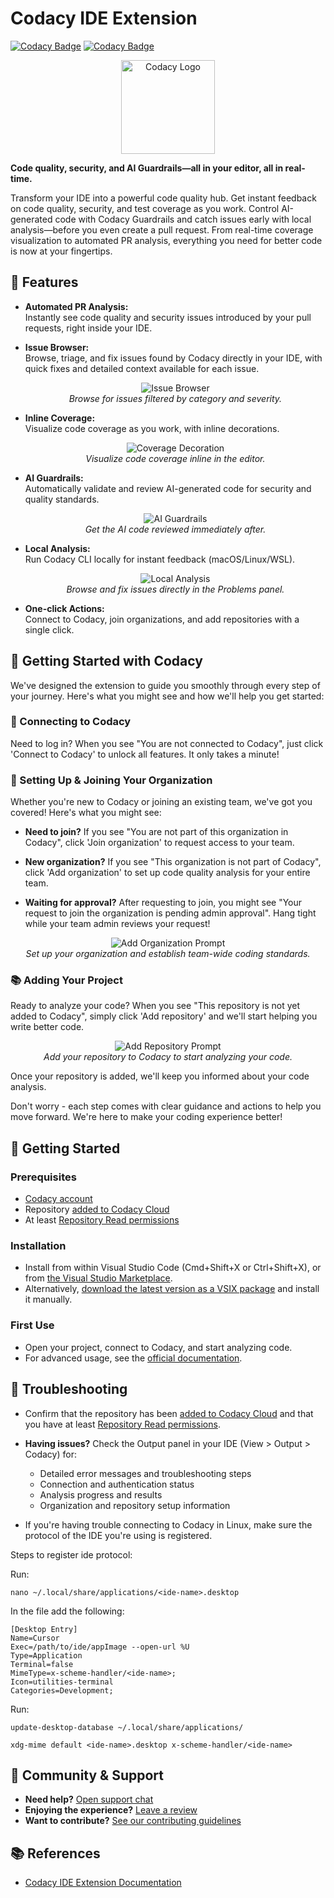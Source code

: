 # Codacy IDE Extension

[![Codacy Badge](https://app.codacy.com/project/badge/Grade/ce7a0f3329764b348bced84c55334a5d)](https://app.codacy.com?utm_source=gh&utm_medium=referral&utm_content=&utm_campaign=Badge_grade) [![Codacy Badge](https://app.codacy.com/project/badge/Coverage/ce7a0f3329764b348bced84c55334a5d)](https://app.codacy.com?utm_source=gh&utm_medium=referral&utm_content=&utm_campaign=Badge_coverage)

<p align="center">
  <img src="https://github.com/codacy/codacy-vscode-extension/raw/HEAD/.readme/codacy-logo.png" alt="Codacy Logo" width="150"/>
</p>

**Code quality, security, and AI Guardrails—all in your editor, all in real-time.**

Transform your IDE into a powerful code quality hub. Get instant feedback on code quality, security, and test coverage as you work. Control AI-generated code with Codacy Guardrails and catch issues early with local analysis—before you even create a pull request. From real-time coverage visualization to automated PR analysis, everything you need for better code is now at your fingertips.

## 🚀 Features

- **Automated PR Analysis:**  
  Instantly see code quality and security issues introduced by your pull requests, right inside your IDE. 

- **Issue Browser:**  
  Browse, triage, and fix issues found by Codacy directly in your IDE, with quick fixes and detailed context available for each issue.  
  <p align="center">
    <img src="https://github.com/codacy/codacy-vscode-extension/raw/HEAD/.readme/screenshot-issue-browser.png" alt="Issue Browser"/>
    <br>
    <em>Browse for issues filtered by category and severity.</em>
  </p>

- **Inline Coverage:**  
  Visualize code coverage as you work, with inline decorations.  
  <p align="center">
    <img src="https://github.com/codacy/codacy-vscode-extension/raw/HEAD/.readme/screenshot-coverage.png" alt="Coverage Decoration"/>
    <br>
    <em>Visualize code coverage inline in the editor.</em>
  </p>

- **AI Guardrails:**  
  Automatically validate and review AI-generated code for security and quality standards.
  <p align="center">
    <img src="https://github.com/codacy/codacy-vscode-extension/raw/HEAD/.readme/recording-guardrails.gif" alt="AI Guardrails"/>
    <br>
    <em>Get the AI code reviewed immediately after.</em>
  </p>

- **Local Analysis:**  
  Run Codacy CLI locally for instant feedback (macOS/Linux/WSL).
  <p align="center">
    <img src="https://github.com/codacy/codacy-vscode-extension/raw/HEAD/.readme/screenshot-local-analysis.png" alt="Local Analysis"/>
    <br>
    <em>Browse and fix issues directly in the Problems panel.</em>
  </p>

- **One-click Actions:**  
  Connect to Codacy, join organizations, and add repositories with a single click.


## 🧭 Getting Started with Codacy

We've designed the extension to guide you smoothly through every step of your journey. Here's what you might see and how we'll help you get started:

### 🔑 Connecting to Codacy
Need to log in? When you see "You are not connected to Codacy", just click 'Connect to Codacy' to unlock all features. It only takes a minute!

### 🏢 Setting Up & Joining Your Organization
Whether you're new to Codacy or joining an existing team, we've got you covered! Here's what you might see:

- **Need to join?** If you see "You are not part of this organization in Codacy", click 'Join organization' to request access to your team.

- **New organization?** If you see "This organization is not part of Codacy", click 'Add organization' to set up code quality analysis for your entire team.


- **Waiting for approval?** After requesting to join, you might see "Your request to join the organization is pending admin approval". Hang tight while your team admin reviews your request!

<p align="center">
  <img src="https://github.com/codacy/codacy-vscode-extension/raw/HEAD/.readme/screenshot-add-organization.png" alt="Add Organization Prompt"/>
  <br>
  <em>Set up your organization and establish team-wide coding standards.</em>
</p>

### 📚 Adding Your Project
Ready to analyze your code? When you see "This repository is not yet added to Codacy", simply click 'Add repository' and we'll start helping you write better code.
<p align="center">
  <img src="https://github.com/codacy/codacy-vscode-extension/raw/HEAD/.readme/screenshot-add-repository.png" alt="Add Repository Prompt"/>
  <br>
  <em>Add your repository to Codacy to start analyzing your code.</em>
</p>

Once your repository is added, we'll keep you informed about your code analysis.

Don't worry - each step comes with clear guidance and actions to help you move forward. We're here to make your coding experience better!


## 🏁 Getting Started

### Prerequisites
- [Codacy account](https://www.codacy.com/signup-codacy)
- Repository [added to Codacy Cloud](https://docs.codacy.com/organizations/managing-repositories/#adding-a-repository)
- At least [Repository Read permissions](https://docs.codacy.com/organizations/roles-and-permissions-for-organizations/)


### Installation
- Install from within Visual Studio Code (Cmd+Shift+X or Ctrl+Shift+X), or from [the Visual Studio Marketplace](https://marketplace.visualstudio.com/items?itemName=codacy-app.codacy).
- Alternatively, [download the latest version as a VSIX package](https://github.com/codacy/codacy-vscode-extension/releases) and install it manually.

### First Use
- Open your project, connect to Codacy, and start analyzing code.
- For advanced usage, see the [official documentation](https://docs.codacy.com/getting-started/integrating-codacy-with-visual-studio-code/).


## 🛟 Troubleshooting

- Confirm that the repository has been [added to Codacy Cloud](https://docs.codacy.com/organizations/managing-repositories/#adding-a-repository) and that you have at least [Repository Read permissions](https://docs.codacy.com/organizations/roles-and-permissions-for-organizations/).
- **Having issues?** Check the Output panel in your IDE (View > Output > Codacy) for:
  - Detailed error messages and troubleshooting steps
  - Connection and authentication status
  - Analysis progress and results
  - Organization and repository setup information

- If you're having trouble connecting to Codacy in Linux, make sure the protocol of the IDE you're using is registered. 

Steps to register ide protocol:

Run:

```
nano ~/.local/share/applications/<ide-name>.desktop
```


In the file add the following:

```
[Desktop Entry]
Name=Cursor
Exec=/path/to/ide/appImage --open-url %U
Type=Application
Terminal=false
MimeType=x-scheme-handler/<ide-name>;
Icon=utilities-terminal
Categories=Development;
```

Run:

```
update-desktop-database ~/.local/share/applications/

xdg-mime default <ide-name>.desktop x-scheme-handler/<ide-name>
```

## 🤝 Community & Support

- **Need help?** [Open support chat](https://start-chat.com/slack/codacy/kShTS8?utm_source=Company+website&utm_medium=direct)
- **Enjoying the experience?** [Leave a review](https://marketplace.visualstudio.com/items?itemName=codacy-app.codacy&ssr=false#review-details)
- **Want to contribute?** [See our contributing guidelines](https://github.com/codacy/codacy-vscode-extension/blob/main/CONTRIBUTING.md)


## 📚 References

- [Codacy IDE Extension Documentation](https://docs.codacy.com/getting-started/integrating-codacy-with-visual-studio-code/)
